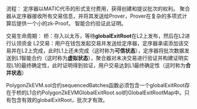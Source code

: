 流程：
定序器以MATIC代币的形式支付费用，获得创建和提议批次的权利。
聚合器从定序器接收所有交易信息，并将其发送给Prover，Prover在复杂的多项式计算后提供一个小的zk-Proof。
智能合约验证此证明。

交易生命周期：
桥：存入以太币，等待**globalExitRoot**在L2上发布，然后在L2进行认领资金
L2交易：用户在钱包发起交易并发送给定序器，定序器承诺添加该交易并在L2上完成，此时L1上还未完成（这时称为**可信状态**），定序器将批次数据发送到L1智能合约（这时称为**虚拟状态**），聚合器对未决交易进行验证并构建证明实现L1的最终确定性，此时证明得到验证，用户交易达到L1最终确定性（这时称为**合并状态**）


PolygonZkEVM.sol合约sequencedBatches函数必须包含一个globalExitRoot存在于桥的L1合约PolygonZkEVMGlobalExitRoot.sol的GlobalExitRootMap中。只有包含有效的globalExitRoot，批次才有效。
